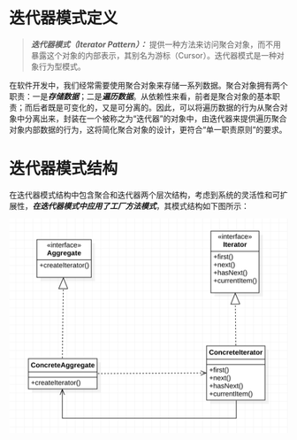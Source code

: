 # 迭代器模式定义

> ***迭代器模式（Iterator Pattern）：*** 提供一种方法来访问聚合对象，而不用暴露这个对象的内部表示，其别名为游标（Cursor）。迭代器模式是一种对象行为型模式。



在软件开发中，我们经常需要使用聚合对象来存储一系列数据。聚合对象拥有两个职责：一是***存储数据***；二是***遍历数据***。从依赖性来看，前者是聚合对象的基本职责；而后者既是可变化的，又是可分离的。因此，可以将遍历数据的行为从聚合对象中分离出来，封装在一个被称之为“迭代器”的对象中，由迭代器来提供遍历聚合对象内部数据的行为，这将简化聚合对象的设计，更符合“单一职责原则”的要求。



# 迭代器模式结构

在迭代器模式结构中包含聚合和迭代器两个层次结构，考虑到系统的灵活性和可扩展性，***在迭代器模式中应用了工厂方法模式***，其模式结构如下图所示：



![image-20210201095211081](images/image-20210201095211081.png)



